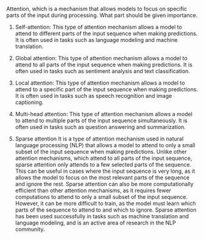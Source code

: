  Attention, which is a mechanism that allows models to focus on specific parts of the input during processing. What part should be given importance.
 
 1. Self-attention: 
    This type of attention mechanism allows a model to attend to different parts of the input sequence when making predictions. It is often used in tasks such as         language modeling and machine translation.

2. Global attention: 
   This type of attention mechanism allows a model to attend to all parts of the input sequence when making predictions. It is often used in tasks  such as sentiment    analysis and text classification.

3. Local attention: 
   This type of attention mechanism allows a model to attend to a specific part of the input sequence when making predictions. It is often used in  tasks such as        speech recognition and image captioning.

5. Multi-head attention: 
   This type of attention mechanism allows a model to attend to multiple parts of the input sequence simultaneously. It is often used in tasks such as question          answering and summarization.
   
5. Sparse attention 
   It is a type of attention mechanism used in natural language processing (NLP) that allows a model to attend to only a small subset of the input sequence when        making predictions. Unlike other attention mechanisms, which attend to all parts of the input sequence, sparse attention only attends to a few selected parts of      the sequence. This can be useful in cases where the input sequence is very long, as it allows the model to focus on the most relevant parts of the sequence and      ignore the rest.
Sparse attention can also be more computationally efficient than other attention mechanisms, as it requires fewer computations to attend to only a small subset of the input sequence. However, it can be more difficult to train, as the model must learn which parts of the sequence to attend to and which to ignore. Sparse attention has been used successfully in tasks such as machine translation and language modeling, and is an active area of research in the NLP community.
